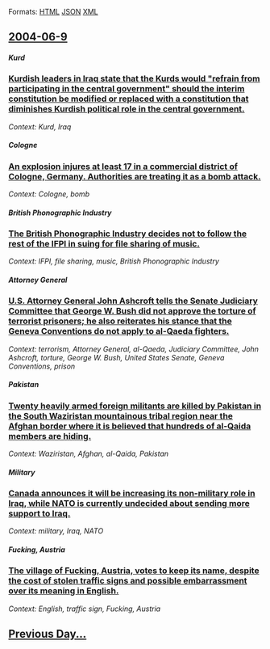 
Formats: [HTML](2004/06/9/index.html)  [JSON](2004/06/9/index.json)  [XML](2004/06/9/index.xml)  

## [2004-06-9](/news/2004/06/9/index.md)

##### Kurd
### [ Kurdish leaders in Iraq state that the Kurds would "refrain from participating in the central government" should the interim constitution be modified or replaced with a constitution that diminishes Kurdish political role in the central government. ](/news/2004/06/9/kurdish-leaders-in-iraq-state-that-the-kurds-would-refrain-from-participating-in-the-central-government-should-the-interim-constitution-b.md)
_Context: Kurd, Iraq_

##### Cologne
### [ An explosion injures at least 17 in a commercial district of Cologne, Germany. Authorities are treating it as a bomb attack. ](/news/2004/06/9/an-explosion-injures-at-least-17-in-a-commercial-district-of-cologne-germany-authorities-are-treating-it-as-a-bomb-attack.md)
_Context: Cologne, bomb_

##### British Phonographic Industry
### [ The British Phonographic Industry decides not to follow the rest of the IFPI in suing for file sharing of music. ](/news/2004/06/9/the-british-phonographic-industry-decides-not-to-follow-the-rest-of-the-ifpi-in-suing-for-file-sharing-of-music.md)
_Context: IFPI, file sharing, music, British Phonographic Industry_

##### Attorney General
### [ U.S. Attorney General John Ashcroft tells the Senate Judiciary Committee that George W. Bush did not approve the torture of terrorist prisoners; he also reiterates his stance that the Geneva Conventions do not apply to al-Qaeda fighters. ](/news/2004/06/9/u-s-attorney-general-john-ashcroft-tells-the-senate-judiciary-committee-that-george-w-bush-did-not-approve-the-torture-of-terrorist-priso.md)
_Context: terrorism, Attorney General, al-Qaeda, Judiciary Committee, John Ashcroft, torture, George W. Bush, United States Senate, Geneva Conventions, prison_

##### Pakistan
### [ Twenty heavily armed foreign militants are killed by Pakistan in the South Waziristan mountainous tribal region near the Afghan border where it is believed that hundreds of al-Qaida members are hiding. ](/news/2004/06/9/twenty-heavily-armed-foreign-militants-are-killed-by-pakistan-in-the-south-waziristan-mountainous-tribal-region-near-the-afghan-border-wher.md)
_Context: Waziristan, Afghan, al-Qaida, Pakistan_

##### Military
### [ Canada announces it will be increasing its non-military role in Iraq, while NATO is currently undecided about sending more support to Iraq. ](/news/2004/06/9/canada-announces-it-will-be-increasing-its-non-military-role-in-iraq-while-nato-is-currently-undecided-about-sending-more-support-to-iraq.md)
_Context: military, Iraq, NATO_

##### Fucking, Austria
### [ The village of Fucking, Austria, votes to keep its name, despite the cost of stolen traffic signs and possible embarrassment over its meaning in English. ](/news/2004/06/9/the-village-of-fucking-austria-votes-to-keep-its-name-despite-the-cost-of-stolen-traffic-signs-and-possible-embarrassment-over-its-meani.md)
_Context: English, traffic sign, Fucking, Austria_

## [Previous Day...](/news/2004/06/8/index.md)

